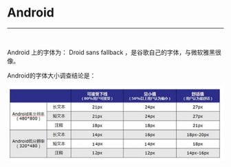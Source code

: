 # Android



---

<br />


Android 上的字体为： Droid sans fallback ，是谷歌自己的字体，与微软雅黑很像。


Android的字体大小调查结论是：

![](ziti-a.png)